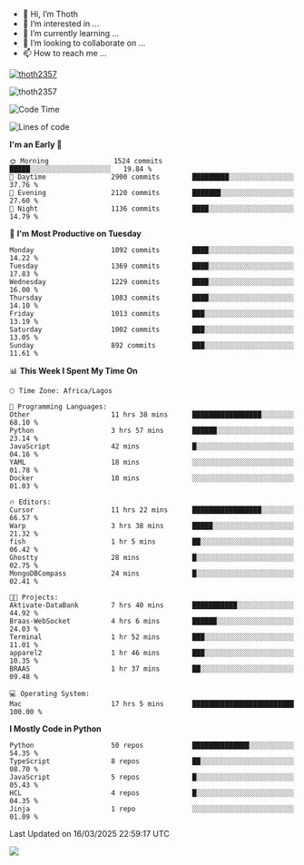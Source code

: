 <!---
thoth2357/thoth2357 is a ✨ special ✨ repository because its `README.md` (this file) appears on your GitHub profile.
You can click the Preview link to take a look at your changes.
--->

- 👋 Hi, I’m Thoth
- 👀 I’m interested in ...
- 🌱 I’m currently learning ...
- 💞️ I’m looking to collaborate on ...
- 📫 How to reach me ...


<p align="left"> <a href="https://github.com/ryo-ma/github-profile-trophy"><img src="https://github-profile-trophy.vercel.app/?username=thoth2357&theme=gruvbox&no-bg=true&no-frame=false&title=MultiLanguage,Commits,Repositories,Stars,Followers,PullRequest,Reviews,Issues" alt="thoth2357" /></a> </p>

<p align="left"> <img src="https://komarev.com/ghpvc/?username=thoth2357&label=Profile%20views&color=0e75b6&style=flat" alt="thoth2357" /> </p>

<!--START_SECTION:waka-->
![Code Time](http://img.shields.io/badge/Code%20Time-3%2C302%20hrs%2035%20mins-blue)

![Lines of code](https://img.shields.io/badge/From%20Hello%20World%20I%27ve%20Written-30.9%20million%20lines%20of%20code-blue)

**I'm an Early 🐤** 

```text
🌞 Morning                1524 commits        █████░░░░░░░░░░░░░░░░░░░░   19.84 % 
🌆 Daytime                2900 commits        █████████░░░░░░░░░░░░░░░░   37.76 % 
🌃 Evening                2120 commits        ███████░░░░░░░░░░░░░░░░░░   27.60 % 
🌙 Night                  1136 commits        ████░░░░░░░░░░░░░░░░░░░░░   14.79 % 
```
📅 **I'm Most Productive on Tuesday** 

```text
Monday                   1092 commits        ████░░░░░░░░░░░░░░░░░░░░░   14.22 % 
Tuesday                  1369 commits        ████░░░░░░░░░░░░░░░░░░░░░   17.83 % 
Wednesday                1229 commits        ████░░░░░░░░░░░░░░░░░░░░░   16.00 % 
Thursday                 1083 commits        ████░░░░░░░░░░░░░░░░░░░░░   14.10 % 
Friday                   1013 commits        ███░░░░░░░░░░░░░░░░░░░░░░   13.19 % 
Saturday                 1002 commits        ███░░░░░░░░░░░░░░░░░░░░░░   13.05 % 
Sunday                   892 commits         ███░░░░░░░░░░░░░░░░░░░░░░   11.61 % 
```


📊 **This Week I Spent My Time On** 

```text
🕑︎ Time Zone: Africa/Lagos

💬 Programming Languages: 
Other                    11 hrs 38 mins      █████████████████░░░░░░░░   68.10 % 
Python                   3 hrs 57 mins       ██████░░░░░░░░░░░░░░░░░░░   23.14 % 
JavaScript               42 mins             █░░░░░░░░░░░░░░░░░░░░░░░░   04.16 % 
YAML                     18 mins             ░░░░░░░░░░░░░░░░░░░░░░░░░   01.78 % 
Docker                   10 mins             ░░░░░░░░░░░░░░░░░░░░░░░░░   01.03 % 

🔥 Editors: 
Cursor                   11 hrs 22 mins      █████████████████░░░░░░░░   66.57 % 
Warp                     3 hrs 38 mins       █████░░░░░░░░░░░░░░░░░░░░   21.32 % 
fish                     1 hr 5 mins         ██░░░░░░░░░░░░░░░░░░░░░░░   06.42 % 
Ghostty                  28 mins             █░░░░░░░░░░░░░░░░░░░░░░░░   02.75 % 
MongoDBCompass           24 mins             █░░░░░░░░░░░░░░░░░░░░░░░░   02.41 % 

🐱‍💻 Projects: 
Aktivate-DataBank        7 hrs 40 mins       ███████████░░░░░░░░░░░░░░   44.92 % 
Braas-WebSocket          4 hrs 6 mins        ██████░░░░░░░░░░░░░░░░░░░   24.03 % 
Terminal                 1 hr 52 mins        ███░░░░░░░░░░░░░░░░░░░░░░   11.01 % 
apparel2                 1 hr 46 mins        ███░░░░░░░░░░░░░░░░░░░░░░   10.35 % 
BRAAS                    1 hr 37 mins        ██░░░░░░░░░░░░░░░░░░░░░░░   09.48 % 

💻 Operating System: 
Mac                      17 hrs 5 mins       █████████████████████████   100.00 % 
```

**I Mostly Code in Python** 

```text
Python                   50 repos            ██████████████░░░░░░░░░░░   54.35 % 
TypeScript               8 repos             ██░░░░░░░░░░░░░░░░░░░░░░░   08.70 % 
JavaScript               5 repos             █░░░░░░░░░░░░░░░░░░░░░░░░   05.43 % 
HCL                      4 repos             █░░░░░░░░░░░░░░░░░░░░░░░░   04.35 % 
Jinja                    1 repo              ░░░░░░░░░░░░░░░░░░░░░░░░░   01.09 % 
```




 Last Updated on 16/03/2025 22:59:17 UTC
<!--END_SECTION:waka-->
<!--![](http://github-profile-summary-cards.vercel.app/api/cards/profile-details?username=thoth2357&theme=2077)

![](http://github-profile-summary-cards.vercel.app/api/cards/stats?username=thoth2357&theme=2077)![](http://github-profile-summary-cards.vercel.app/api/cards/productive-time?username=thoth2357&theme=2077&utcOffset=8) -->
<img src="https://t.bkit.co/w_6789c39040b80.gif" />
